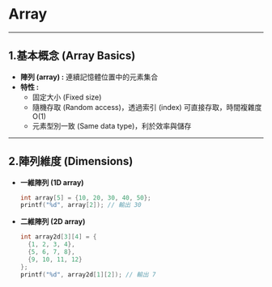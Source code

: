 # Array
---
## 1.基本概念 (Array Basics)

- **陣列 (array) :** 連續記憶體位置中的元素集合  
- **特性 :**
  - 固定大小 (Fixed size)  
  - 隨機存取 (Random access)，透過索引 (index) 可直接存取，時間複雜度 O(1)  
  - 元素型別一致 (Same data type)，利於效率與儲存  
---
## 2.陣列維度 (Dimensions)

- **一維陣列 (1D array)**
  ```c
  int array[5] = {10, 20, 30, 40, 50};
  printf("%d", array[2]); // 輸出 30
  ```
- **二維陣列 (2D array)**
  ```c
  int array2d[3][4] = {
    {1, 2, 3, 4},
    {5, 6, 7, 8},
    {9, 10, 11, 12}
  };
  printf("%d", array2d[1][2]); // 輸出 7
  ```
